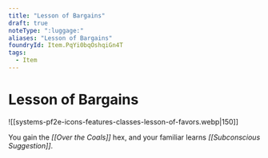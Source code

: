 ```yaml
---
title: "Lesson of Bargains"
draft: true
noteType: ":luggage:"
aliases: "Lesson of Bargains"
foundryId: Item.PqYi0bqOshqiGn4T
tags:
  - Item
---
```


# Lesson of Bargains
![[systems-pf2e-icons-features-classes-lesson-of-favors.webp|150]]

You gain the _[[Over the Coals]]_ hex, and your familiar learns _[[Subconscious Suggestion]]_.
